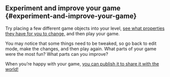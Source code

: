 ## Experiment and improve your game {#experiment-and-improve-your-game}

Try placing a few different game objects into your level, [see what properties they have for you to change,](http://gamefroot.com/knowledgebase/#classic-prefabs) and then play your game.

You may notice that some things need to be tweaked, so go back to edit mode, make the changes, and then play again. What parts of your game were the most fun? What parts can you improve?

When you’re happy with your game, [you can publish it to share it with the world!](http://gamefroot.com/knowledgebase/publishing-your-game-to-share-it-with-the-world/)